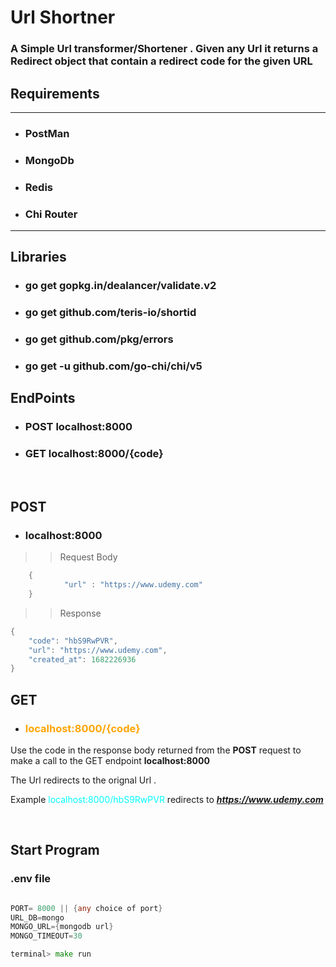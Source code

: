 # Url Shortner

### A Simple Url transformer/Shortener . Given any Url it returns a Redirect object that contain a redirect code for the given URL

## Requirements
*** 

* ### PostMan
* ### MongoDb
* ### Redis
* ### Chi Router
***
## Libraries

* ### go get gopkg.in/dealancer/validate.v2
* ### go get github.com/teris-io/shortid

* ### go get github.com/pkg/errors

* ### go get -u github.com/go-chi/chi/v5


## EndPoints

* ###  POST localhost:8000
* ### GET localhost:8000/{code}

<br>

## POST 
* ### localhost:8000

>> Request Body 

```GO
    {
            "url" : "https://www.udemy.com"
    }
```

>> Response 

```GO
{
    "code": "hbS9RwPVR",
    "url": "https://www.udemy.com",
    "created_at": 1682226936
}
```
## GET
*  ### <span style="color:Orange">localhost:8000/{code}</span>

 Use the code in the response body returned from the **POST** request to make a call to the GET endpoint   **localhost:8000**

The Url redirects to the orignal Url .

Example 
 <span style="color:Aqua">localhost:8000/hbS9RwPVR</span>  redirects to ***https://www.udemy.com***

 <br>

 ## Start Program

 ###  .env file

 ```GO

 PORT= 8000 || {any choice of port}
URL_DB=mongo
MONGO_URL={mongodb url}
MONGO_TIMEOUT=30

```

```GO
terminal> make run
